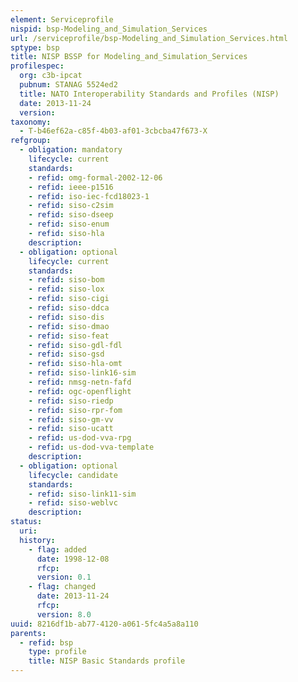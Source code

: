 ```yaml
---
element: Serviceprofile
nispid: bsp-Modeling_and_Simulation_Services
url: /serviceprofile/bsp-Modeling_and_Simulation_Services.html
sptype: bsp
title: NISP BSSP for Modeling_and_Simulation_Services
profilespec:
  org: c3b-ipcat
  pubnum: STANAG 5524ed2
  title: NATO Interoperability Standards and Profiles (NISP)
  date: 2013-11-24
  version: 
taxonomy:
  - T-b46ef62a-c85f-4b03-af01-3cbcba47f673-X
refgroup:
  - obligation: mandatory
    lifecycle: current
    standards: 
    - refid: omg-formal-2002-12-06
    - refid: ieee-p1516
    - refid: iso-iec-fcd18023-1
    - refid: siso-c2sim
    - refid: siso-dseep
    - refid: siso-enum
    - refid: siso-hla
    description: 
  - obligation: optional
    lifecycle: current
    standards: 
    - refid: siso-bom
    - refid: siso-lox
    - refid: siso-cigi
    - refid: siso-ddca
    - refid: siso-dis
    - refid: siso-dmao
    - refid: siso-feat
    - refid: siso-gdl-fdl
    - refid: siso-gsd
    - refid: siso-hla-omt
    - refid: siso-link16-sim
    - refid: nmsg-netn-fafd
    - refid: ogc-openflight
    - refid: siso-riedp
    - refid: siso-rpr-fom
    - refid: siso-gm-vv
    - refid: siso-ucatt
    - refid: us-dod-vva-rpg
    - refid: us-dod-vva-template
    description: 
  - obligation: optional
    lifecycle: candidate
    standards: 
    - refid: siso-link11-sim
    - refid: siso-weblvc
    description: 
status:
  uri: 
  history: 
    - flag: added
      date: 1998-12-08
      rfcp: 
      version: 0.1
    - flag: changed
      date: 2013-11-24
      rfcp: 
      version: 8.0
uuid: 8216df1b-ab77-4120-a061-5fc4a5a8a110
parents:
  - refid: bsp
    type: profile
    title: NISP Basic Standards profile
---
```

